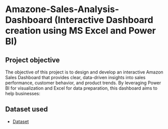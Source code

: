 # Amazone-Sales-Analysis-Dashboard (Interactive Dashboard creation using MS Excel and Power BI)
## Project objective
The objective of this project is to design and develop an interactive Amazon Sales Dashboard that provides clear, data-driven insights into sales performance, customer behavior, and product trends. By leveraging Power BI for visualization and Excel for data preparation, this dashboard aims to help businesses:

## Dataset used 
- <a href="https://github.com/Vishalyadavroy/Data-Analysis-Dashboard./blob/main/Amazon_Sales_Data.xlsx">Dataset</a>
